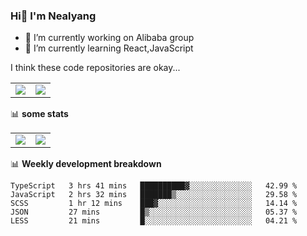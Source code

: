### Hi👋 I'm Nealyang

- 🔭 I’m currently working on Alibaba group
- 🌱 I’m currently learning React,JavaScript


I think these code repositories are okay...

<table>
  <tbody>
    <tr>
      <td>
        <a href="https://github.com/Nealyang/React-Express-Blog-Demo">
          <img align="center" src="https://github-readme-stats.vercel.app/api/pin/?username=Nealyang&repo=React-Express-Blog-Demo&theme=chartreuse-dark" />
        </a>
      </td>
       <td>
        <a href="https://github.com/Nealyang/PersonalBlog">
          <img align="center" src="https://github-readme-stats.vercel.app/api/pin/?username=Nealyang&repo=PersonalBlog&theme=chartreuse-dark" />
        </a>
      </td>
    </tr>
  </tbody>
</table>

📊 **some stats**


<table>
  <tbody>
    <tr>
      <td>
          <img align="center" src="https://github-readme-stats.vercel.app/api?username=Nealyang&theme=chartreuse-dark&show_icons=true" />
      </td>
       <td>
          <img align="center" src="https://github-readme-stats.vercel.app/api/top-langs/?username=Nealyang&theme=chartreuse-dark" />
      </td>
    </tr>
  </tbody>
</table>

📊 **Weekly development breakdown**

<!--START_SECTION:waka-->
```text
TypeScript   3 hrs 41 mins   ██████████▓░░░░░░░░░░░░░░   42.99 % 
JavaScript   2 hrs 32 mins   ███████▒░░░░░░░░░░░░░░░░░   29.58 % 
SCSS         1 hr 12 mins    ███▓░░░░░░░░░░░░░░░░░░░░░   14.14 % 
JSON         27 mins         █▒░░░░░░░░░░░░░░░░░░░░░░░   05.37 % 
LESS         21 mins         █░░░░░░░░░░░░░░░░░░░░░░░░   04.21 % 
```
<!--END_SECTION:waka-->
